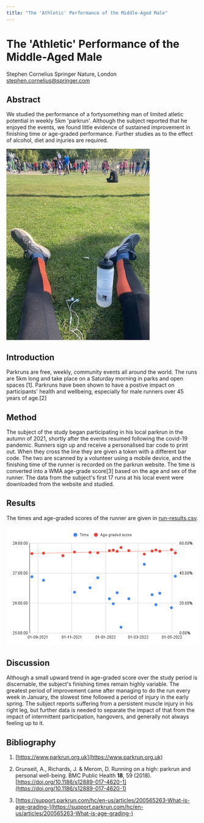 ```yaml
---
title: "The 'Athletic' Performance of the Middle-Aged Male"
---
```


# The 'Athletic' Performance of the Middle-Aged Male

Stephen Cornelius
Springer Nature, London
stephen.cornelius@springer.com

## Abstract

We studied the performance of a fortysomething man of limited atletic potential in weekly 5km 'parkrun'. Although the subject reported that he enjoyed the events, we found little evidence of sustained improvement in finishing time or age-graded performance. Further studies as to the effect of alcohol, diet and injuries are required.

![Resting after a run](images/fig1.jpg)

## Introduction

Parkruns are free, weekly, community events all around the world. The runs are 5km long and take place on a Saturday morning in parks and open spaces [1]. Parkruns have been shown to have a postive impact on participants' health and wellbeing, especially for male runners over 45 years of age.[2]

## Method

The subject of the study began participating in his local parkrun in the autumn of 2021, shortly after the events resumed following the covid-19 pandemic. Runners sign up and receive a personalised bar code to print out. When they cross the line they are given a token with a different bar code. The two are scanned by a volunteer using a mobile device, and the finishing time of the runner is recorded on the parkrun website. The time is converted into a WMA age-grade score[3] based on the age and sex of the runner. The data from the subject's first 17 runs at his local event were downloaded from the website and studied. 

## Results

The times and age-graded scores of the runner are given in [run-results.csv](/data/run-results.csv).

![Finishing time and age-graded score](images/chart-2.png)

## Discussion

Although a small upward trend in age-graded score over the study period is discernable, the subject's finishing times remain highly variable. The greatest period of improvement came after managing to do the run every week in January, the slowest time followed a period of injury in the early spring. The subject reports suffering from a persistent muscle injury in his right leg, but further data is needed to separate the impact of that from the impact of intermittent participation, hangovers, and generally not always feeling up to it.

## Bibliography

1. [https://www.parkrun.org.uk](https://www.parkrun.org.uk)

2. Grunseit, A., Richards, J. & Merom, D. Running on a high: parkrun and personal well-being. BMC Public Health **18**, 59 (2018). [https://doi.org/10.1186/s12889-017-4620-1](https://doi.org/10.1186/s12889-017-4620-1)

3. [https://support.parkrun.com/hc/en-us/articles/200565263-What-is-age-grading-](https://support.parkrun.com/hc/en-us/articles/200565263-What-is-age-grading-)




